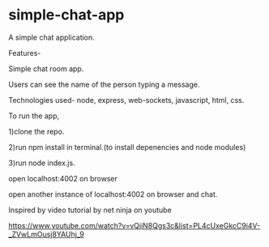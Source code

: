 # simple-chat-app

A simple chat application.

Features- 

Simple chat room app.

Users can see the name of the person typing a message.

Technologies used- node, express, web-sockets, javascript, html, css.

To run the app, 

1)clone the repo.

2)run npm install in terminal.(to install depenencies and node modules)

3)run node index.js.


open localhost:4002 on browser

open another instance of localhost:4002 on browser and chat.


Inspired by video tutorial by net ninja on youtube

https://www.youtube.com/watch?v=vQjiN8Qgs3c&list=PL4cUxeGkcC9i4V-_ZVwLmOusj8YAUhj_9
